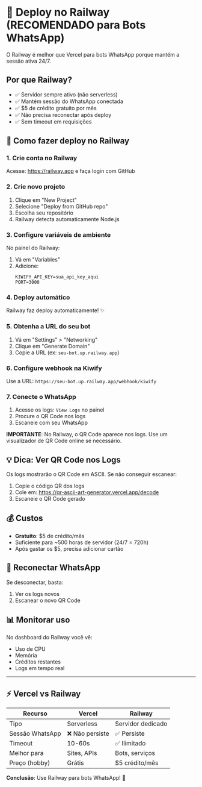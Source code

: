 # 🚂 Deploy no Railway (RECOMENDADO para Bots WhatsApp)

O Railway é melhor que Vercel para bots WhatsApp porque mantém a sessão ativa 24/7.

## Por que Railway?

- ✅ Servidor sempre ativo (não serverless)
- ✅ Mantém sessão do WhatsApp conectada
- ✅ $5 de crédito gratuito por mês
- ✅ Não precisa reconectar após deploy
- ✅ Sem timeout em requisições

## 🚀 Como fazer deploy no Railway

### 1. Crie conta no Railway

Acesse: https://railway.app e faça login com GitHub

### 2. Crie novo projeto

1. Clique em "New Project"
2. Selecione "Deploy from GitHub repo"
3. Escolha seu repositório
4. Railway detecta automaticamente Node.js

### 3. Configure variáveis de ambiente

No painel do Railway:
1. Vá em "Variables"
2. Adicione:
   ```
   KIWIFY_API_KEY=sua_api_key_aqui
   PORT=3000
   ```

### 4. Deploy automático

Railway faz deploy automaticamente! ✨

### 5. Obtenha a URL do seu bot

1. Vá em "Settings" > "Networking"
2. Clique em "Generate Domain"
3. Copie a URL (ex: `seu-bot.up.railway.app`)

### 6. Configure webhook na Kiwify

Use a URL: `https://seu-bot.up.railway.app/webhook/kiwify`

### 7. Conecte o WhatsApp

1. Acesse os logs: `View Logs` no painel
2. Procure o QR Code nos logs
3. Escaneie com seu WhatsApp

**IMPORTANTE**: No Railway, o QR Code aparece nos logs. Use um visualizador de QR Code online se necessário.

## 💡 Dica: Ver QR Code nos Logs

Os logs mostrarão o QR Code em ASCII. Se não conseguir escanear:

1. Copie o código QR dos logs
2. Cole em: https://qr-ascii-art-generator.vercel.app/decode
3. Escaneie o QR Code gerado

## 💰 Custos

- **Gratuito**: $5 de crédito/mês
- Suficiente para ~500 horas de servidor (24/7 = 720h)
- Após gastar os $5, precisa adicionar cartão

## 🔄 Reconectar WhatsApp

Se desconectar, basta:
1. Ver os logs novos
2. Escanear o novo QR Code

## 📊 Monitorar uso

No dashboard do Railway você vê:
- Uso de CPU
- Memória
- Créditos restantes
- Logs em tempo real

---

## ⚡ Vercel vs Railway

| Recurso | Vercel | Railway |
|---------|--------|---------|
| Tipo | Serverless | Servidor dedicado |
| Sessão WhatsApp | ❌ Não persiste | ✅ Persiste |
| Timeout | 10-60s | ✅ Ilimitado |
| Melhor para | Sites, APIs | Bots, serviços |
| Preço (hobby) | Grátis | $5 crédito/mês |

**Conclusão**: Use Railway para bots WhatsApp! 🚂
